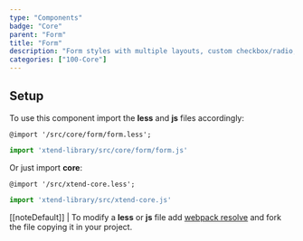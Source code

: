 ```yaml
---
type: "Components"
badge: "Core"
parent: "Form"
title: "Form"
description: "Form styles with multiple layouts, custom checkbox/radio, and more."
categories: ["100-Core"]
---
```


## Setup

To use this component import the **less** and **js** files accordingly:

```less
@import '/src/core/form/form.less';
```

```jsx
import 'xtend-library/src/core/form/form.js'
```

Or just import **core**:

```less
@import '/src/xtend-core.less';
```

```jsx
import 'xtend-library/src/xtend-core.js'
```

[[noteDefault]]
| To modify a **less** or **js** file add [webpack resolve](/introduction/setup#usage-webpack) and fork the file copying it in your project.


